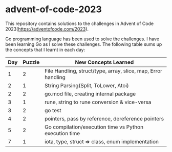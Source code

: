 # advent-of-code-2023
This repository contains solutions to the challenges in Advent of Code 2023(https://adventofcode.com/2023).

Go programming language has been used to solve the challenges. I have been learning Go as I solve these challenges. The following table sums up the concepts that I learnt in each day:

| Day | Puzzle | New Concepts Learned                                          |
| ------- | ----- |---------------------------------------------------------------|
| 1 | 2     | File Handling, struct/type, array, slice, map, Error handling |
| 2 | 1     | String Parsing(Split, ToLower, Atoi)                          |
| 2 | 2     | go.mod file, creating internal package                        |
| 3 | 1 | rune, string to rune conversion & vice-versa                  |
| 3 | 2 | go test                                                       |
| 4 | 2 | pointers, pass by reference, dereference pointers             |
| 5 | 2 | Go compilation/execution time vs Python execution time        |
| 7 | 1 | iota, type, struct => class, enum implementation              |
